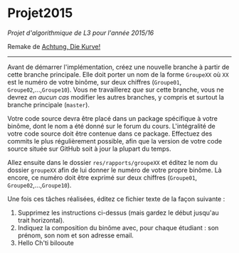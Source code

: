 Projet2015
=======
*Projet d'algorithmique de L3 pour l'année 2015/16*

Remake de [Achtung, Die Kurve!](https://en.wikipedia.org/wiki/Achtung,_die_Kurve!)

-----------------------------------------------------------------------

Avant de démarrer l'implémentation, créez une nouvelle branche à partir de cette branche principale. 
Elle doit porter un nom de la forme `GroupeXX` où `XX` est le numéro de votre binôme, sur deux chiffres (`Groupe01`, `Groupe02`,...,`Groupe10`). 
Vous ne travaillerez *que* sur cette branche, vous ne devrez *en aucun cas* modifier les autres branches, y compris et surtout la branche principale (`master`).

Votre code source devra être placé dans un package spécifique à votre binôme, dont le nom a été donné sur le forum du cours.
L'intégralité de votre code source doit être contenue dans ce package. Effectuez des commits le plus régulièrement possible,
afin que la version de votre code source située sur GitHub soit à jour la plupart du temps.

Allez ensuite dans le dossier `res/rapports/groupeXX` et éditez le nom du dossier `groupeXX` afin de lui donner le numéro de votre propre binôme. Là encore, ce numéro doit être exprimé sur deux chiffres (`Groupe01`, `Groupe02`,...,`Groupe10`).

Une fois ces tâches réalisées, éditez ce fichier texte de la façon suivante :
 1. Supprimez les instructions ci-dessus (mais gardez le début jusqu'au trait horizontal).
 2. Indiquez la composition du binôme avec, pour chaque étudiant : son prénom, son nom et son adresse email.
 3. Hello Ch'ti  bilooute
